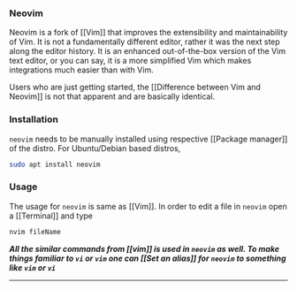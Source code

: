 ### Neovim 

Neovim is a fork of [[Vim]] that improves the extensibility and maintainability of Vim. It is not a fundamentally different editor, rather it was the next step along the editor history. It is an enhanced out-of-the-box version of the Vim text editor, or you can say, it is a more simplified Vim which makes integrations much easier than with Vim. 

Users who are just getting started, the [[Difference between Vim and Neovim]] is not that apparent and are basically identical. 

### Installation 
 `neovim` needs to be manually installed using respective [[Package manager]] of the distro. For Ubuntu/Debian based distros, 
```bash
sudo apt install neovim
```
### Usage 
The usage for `neovim` is same as [[Vim]]. In order to edit a file in `neovim` open a [[Terminal]] and type
```bash
nvim fileName
```

***All the similar commands from [[vim]] is used in `neovim` as well. To make things familiar to `vi` or `vim` one can [[Set an alias]] for `neovim` to something like `vim` or `vi`***

---


